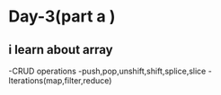 # Day-3(part a )
## i learn about array 
-CRUD operations
-push,pop,unshift,shift,splice,slice
-Iterations(map,filter,reduce)
